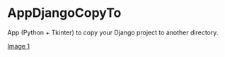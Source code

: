 # AppDjangoCopyTo
App (Python + Tkinter) to copy your Django project to another directory.

[Image 1](https://github.com/CleberAP/AppDjangoCopyTo/tree/main/Telas/tela_01.png)
